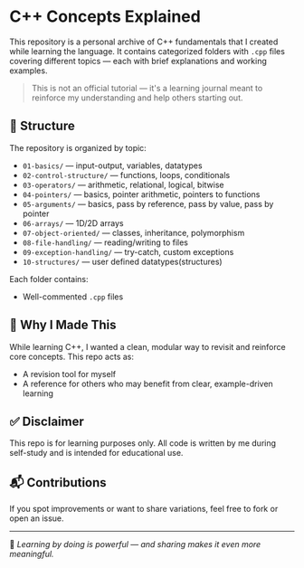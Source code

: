 # C++ Concepts Explained

This repository is a personal archive of C++ fundamentals that I created while learning the language. It contains categorized folders with `.cpp` files covering different topics — each with brief explanations and working examples.

> This is not an official tutorial — it's a learning journal meant to reinforce my understanding and help others starting out.

## 📂 Structure

The repository is organized by topic:

- `01-basics/` — input-output, variables, datatypes
- `02-control-structure/` — functions, loops, conditionals
- `03-operators/` — arithmetic, relational, logical, bitwise
- `04-pointers/` — basics, pointer arithmetic, pointers to functions
- `05-arguments/` — basics, pass by reference, pass by value, pass by pointer
- `06-arrays/` — 1D/2D arrays
- `07-object-oriented/` — classes, inheritance, polymorphism
- `08-file-handling/` — reading/writing to files
- `09-exception-handling/` — try-catch, custom exceptions
- `10-structures/` — user defined datatypes(structures) 


Each folder contains:
- Well-commented `.cpp` files

## 🚀 Why I Made This

While learning C++, I wanted a clean, modular way to revisit and reinforce core concepts. This repo acts as:
- A revision tool for myself
- A reference for others who may benefit from clear, example-driven learning

## ✅ Disclaimer

This repo is for learning purposes only. All code is written by me during self-study and is intended for educational use.

## 📬 Contributions

If you spot improvements or want to share variations, feel free to fork or open an issue.

---

🧠 *Learning by doing is powerful — and sharing makes it even more meaningful.*
